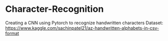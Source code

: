 # Character-Recognition
Creating a CNN using Pytorch to recognize handwritten characters 
Dataset: https://www.kaggle.com/sachinpatel21/az-handwritten-alphabets-in-csv-format
